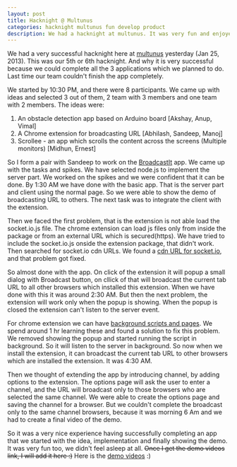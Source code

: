 ```yaml
---
layout: post
title: Hacknight @ Multunus
categories: hacknight multunus fun develop product
description: We had a hacknight at multunus. It was very fun and enjoyed a lot creating a small application
---
```


We had a very successful hacknight here at
[multunus](http://www.multunus.com) yesterday (Jan 25, 2013). This was
our 5th or 6th hacknight. And why it is very successful because we
could complete all the 3 applications which we planned to do. Last
time our team couldn't finish the app completely.

We started by 10:30 PM, and there were 8 participants. We came up with
ideas and selected 3 out of them, 2 team with 3 members and one team
with 2 members. The ideas were:
1. An obstacle detection app based on Arduino board \[Akshay, Anup, Vimal\]
2. A Chrome extension for broadcasting URL \[Abhilash, Sandeep, Manoj\]
3. Scrollee - an app which scrolls the content across the screens
(Multiple monitors) \[Midhun, Ernest\]

So I form a pair with Sandeep to work on the
[BroadcastIt](https://github.com/multunus/BroadcastIt) app. We came up
with the tasks and spikes. We have selected node.js to implement the
server part. We worked on the spikes and we were confident that it can be done. By 1:30 AM we have done with the basic
app. That is the server part and client using the normal page. So we
were able to show the demo of broadcasting URL to others. The next
task was to integrate the client with the extension.

Then we faced the first problem, that is the extension is not able
load the socket.io.js file. The chrome extension can load js files
only from inside the package or from an external URL which is
secured(https). We have tried to include the socket.io.js onside the
extension package, that didn't work. Then searched for socket.io cdn
URLs. We found a [cdn URL for socket.io](http://cdnjs.com/), and that problem got fixed.

So almost done with the app. On click of the extension it will popup a small dialog with
Broadcast button, on cllick of that will broadcast the current tab URL
to all other browsers which installed this extension. When we have
done with this it was around 2:30 AM. But then the
next problem, the extension will work only when the
popup is showing. When the popup is closed the extension can't listen
to the server event.

For chrome extension we can have [background scripts and pages](http://developer.chrome.com/extensions/background_pages.html). We
spend around 1 hr learning these and found a solution to fix this
problem. We removed showing the popup and started running the script
in background. So it will listen to the server in background. So now
when we install the extension, it can broadcast the current tab URL to
other browsers which are installed the extension. It was 4:30 AM.

Then we thought of extending the app by introducing channel, by adding
options to the extension. The options page will ask the user to enter
a channel, and the URL will broadcast only to those browsers who are
selected the same channel. We were able to create the options page and
saving the channel for a browser. But we couldn't complete the
broadcast only to the same channel browsers, because it was morning 6
Am and we had to create a final video of the demo. 

So it was a very nice experience having successfully completing an app
that we started with the idea, implementation and finally showing the
demo. It was very fun too, we didn't feel asleep at all. <del>Once I get
the demo videos link, I will add it here :)</del> Here is the [demo videos](http://www.youtube.com/watch?v=_JZPs4O3lbA&list=PLzwGsAhPUVNJDDeUxfKaG5TH6Y8UsibuH) :)
